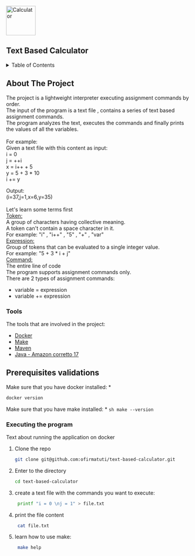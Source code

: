 <div id="top"></div>
<br />
<div align="left">
  <a>
    <img src="https://apps.apple.com/il/app/the-calculator/id398129933" alt="Calculator" width="80" height="80">
  </a>

<h2 align="left">Text Based Calculator</h2>

<!-- TABLE OF CONTENTS -->
<details>
  <summary>Table of Contents</summary>
  <ol>
    <li>
      <a href="#about-the-project">About The Project</a>
      <ul>
        <li><a href="#Tools">Tools</a></li>
      </ul>
    </li>
    <li>
      <a href="#getting-started">Getting Started</a>
      <ul>
        <li><a href="#prerequisites">Prerequisites</a></li>
        <li><a href="#installation">Installation</a></li>
      </ul>
    </li>
  </ol>
</details>



<!-- ABOUT THE PROJECT -->
## About The Project

The project is a lightweight interpreter executing assignment commands by order. <br />
The input of the program is a text file , contains a series of text based assignment commands. <br />
The program analyzes the text, executes the commands and finally prints the values of all the variables. </br> </br>
For example: <br />
Given a text file with this content as input:  <br />
i = 0 <br />
j = ++i <br />
x = i++ + 5 <br />
y = 5 + 3 * 10 <br />
i += y <br />

Output: <br />
(i=37,j=1,x=6,y=35) <br /> <br /> 
Let's learn some terms first <br />
<u> Token: </u> <br />
A group of characters having collective meaning. <br />
A token can't contain a space character in it.<br />
For example: "i" , "i++" , "5" , "+" , "var" <br />
<u> Expression: </u> <br />
Group of tokens that can be evaluated to a single integer value. <br />
For example: "5 + 3 * i + j"<br />
<u> Command: </u> <br />
The entire line of code <br />
The program supports assignment commands only. <br />
There are 2 types of assignment commands:
- variable = expression
- variable += expression
 

### Tools

The tools that are involved in the project:

* [Docker](https://docs.docker.com/get-docker/)
* [Make](https://formulae.brew.sh/formula/make)
* [Maven](https://maven.apache.org/)
* [Java - Amazon corretto 17](https://docs.aws.amazon.com/corretto/latest/corretto-17-ug/downloads-list.html)

## Prerequisites validations

Make sure that you have docker installed:
* 
  ```sh
  docker version
  ```
Make sure that you have make installed:
*
    ```sh
    make --version
    ```

### Executing the program

Text about running the application on docker

1. Clone the repo
   ```sh
   git clone git@github.com:ofirmatuti/text-based-calculator.git
   ```
2. Enter to the directory
   ```sh
   cd text-based-calculator
   ```
3. create a text file with the commands you want to execute:
   ```sh
    printf "i = 0 \nj = 1" > file.txt
   ```
4. print the file content
   ```sh
    cat file.txt
   ```

5. learn how to use make:
   ```sh
    make help
   ```
   
<!-- MARKDOWN LINKS & IMAGES -->
[product-screenshot]: https://apps.apple.com/il/app/the-calculator/id398129933
